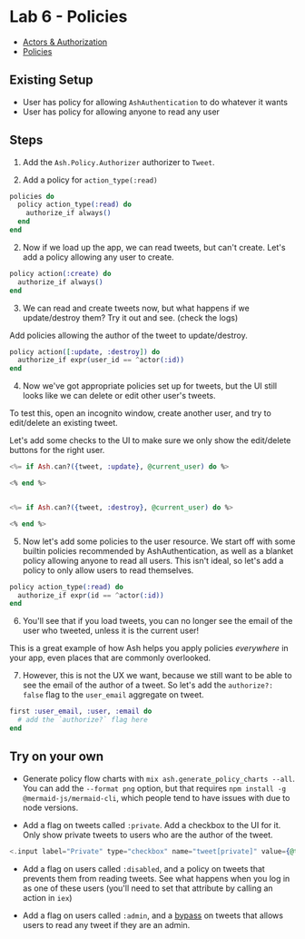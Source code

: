 # Lab 6 - Policies

- [Actors & Authorization](https://hexdocs.pm/ash/3.0.0-rc.21/actors-and-authorization.html)
- [Policies](https://hexdocs.pm/ash/3.0.0-rc.21/policies.html)

## Existing Setup

- User has policy for allowing `AshAuthentication` to do whatever it wants
- User has policy for allowing anyone to read any user

## Steps

1. Add the `Ash.Policy.Authorizer` authorizer to `Tweet`.

2. Add a policy for `action_type(:read)`

```elixir
policies do
  policy action_type(:read) do
    authorize_if always()
  end
end
```

2. Now if we load up the app, we can read tweets, but can't create. Let's add a policy allowing any user to create.

```elixir
policy action(:create) do
  authorize_if always()
end
```

3. We can read and create tweets now, but what happens if we update/destroy them? Try it out and see. (check the logs)

Add policies allowing the author of the tweet to update/destroy.

```elixir
policy action([:update, :destroy]) do
  authorize_if expr(user_id == ^actor(:id))
end
```

4. Now we've got appropriate policies set up for tweets, but the UI still looks like we can delete or edit other user's tweets.

To test this, open an incognito window, create another user, and try to edit/delete an existing tweet.

Let's add some checks to the UI to make sure we only show the edit/delete buttons for the right user.

```elixir
<%= if Ash.can?({tweet, :update}, @current_user) do %>

<% end %>


<%= if Ash.can?({tweet, :destroy}, @current_user) do %>

<% end %>
```

5. Now let's add some policies to the user resource. We start off with some builtin policies recommended by AshAuthentication, as well as a blanket policy allowing anyone to read all users. This isn't ideal, so let's add a policy to only allow users to read themselves.

```elixir
policy action_type(:read) do
  authorize_if expr(id == ^actor(:id))
end
```

6. You'll see that if you load tweets, you can no longer see the email of the user who tweeted, unless it is the current user!

This is a great example of how Ash helps you apply policies _everywhere_ in your app, even places that are commonly overlooked.

7. However, this is not the UX we want, because we still want to be able to see the email of the author of a tweet. So let's add the `authorize?: false` flag to the `user_email` aggregate on tweet.

```elixir
first :user_email, :user, :email do
  # add the `authorize?` flag here
end
```

## Try on your own

- Generate policy flow charts with `mix ash.generate_policy_charts --all`. You can add the `--format png` option, but that requires `npm install -g @mermaid-js/mermaid-cli`, which people tend to have issues with due to node versions.

- Add a flag on tweets called `:private`. Add a checkbox to the UI for it. Only show private tweets to users who are the author of the tweet.

```elixir
<.input label="Private" type="checkbox" name="tweet[private]" value={@tweet && @tweet.private} />
```

- Add a flag on users called `:disabled`, and a policy on tweets that prevents them from reading tweets. See what happens when you log in as one of these users (you'll need to set that attribute by calling an action in `iex`)

- Add a flag on users called `:admin`, and a [bypass](https://hexdocs.pm/ash/policies.html#bypass-policies) on tweets that allows users to read any tweet if they are an admin.
